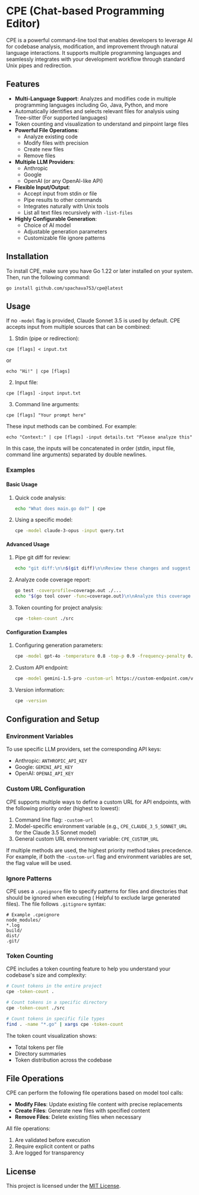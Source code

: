 # CPE (Chat-based Programming Editor)

CPE is a powerful command-line tool that enables developers to leverage AI for codebase analysis, modification, and
improvement through natural language interactions. It supports multiple programming languages and seamlessly integrates
with your development workflow through standard Unix pipes and redirection.

## Features

- **Multi-Language Support**: Analyzes and modifies code in multiple programming languages including Go, Java, Python,
  and more
- Automatically identifies and selects relevant files for analysis using Tree-sitter (For supported languages)
- Token counting and visualization to understand and pinpoint large files
- **Powerful File Operations**:
    - Analyze existing code
    - Modify files with precision
    - Create new files
    - Remove files
- **Multiple LLM Providers**:
    - Anthropic
    - Google
    - OpenAI (or any OpenAI-like API)
- **Flexible Input/Output**:
  - Accept input from stdin or file
  - Pipe results to other commands
  - Integrates naturally with Unix tools
  - List all text files recursively with `-list-files`
- **Highly Configurable Generation**:
    - Choice of AI model
    - Adjustable generation parameters
    - Customizable file ignore patterns

## Installation

To install CPE, make sure you have Go 1.22 or later installed on your system. Then, run the following command:

```
go install github.com/spachava753/cpe@latest
```

## Usage

If no `-model` flag is provided, Claude Sonnet 3.5 is used by default. CPE accepts input from multiple sources that can be combined:

1. Stdin (pipe or redirection):
```
cpe [flags] < input.txt
```
or
```
echo "Hi!" | cpe [flags]
```

2. Input file:
```
cpe [flags] -input input.txt
```

3. Command line arguments:
```
cpe [flags] "Your prompt here"
```

These input methods can be combined. For example:
```
echo "Context:" | cpe [flags] -input details.txt "Please analyze this"
```
In this case, the inputs will be concatenated in order (stdin, input file, command line arguments) separated by double newlines.

### Examples

#### Basic Usage

1. Quick code analysis:
   ```bash
   echo "What does main.go do?" | cpe
   ```

2. Using a specific model:
   ```bash
   cpe -model claude-3-opus -input query.txt
   ```

#### Advanced Usage

1. Pipe git diff for review:
   ```bash
   echo "git diff:\n\n$(git diff)\n\nReview these changes and suggest improvements" | cpe -model gpt-4o
   ```

2. Analyze code coverage report:
   ```bash
   go test -coverprofile=coverage.out ./...
   echo "$(go tool cover -func=coverage.out)\n\nAnalyze this coverage report and suggest areas needing more tests" | cpe
   ```

3. Token counting for project analysis:
   ```bash
   cpe -token-count ./src
   ```

#### Configuration Examples

1. Configuring generation parameters:
   ```bash
   cpe -model gpt-4o -temperature 0.8 -top-p 0.9 -frequency-penalty 0.5 < prompt.txt
   ```

2. Custom API endpoint:
   ```bash
   cpe -model gemini-1.5-pro -custom-url https://custom-endpoint.com/v1 < query.txt
   ```

3. Version information:
   ```bash
   cpe -version
   ```

## Configuration and Setup

### Environment Variables

To use specific LLM providers, set the corresponding API keys:

- Anthropic: `ANTHROPIC_API_KEY`
- Google: `GEMINI_API_KEY`
- OpenAI: `OPENAI_API_KEY`

### Custom URL Configuration

CPE supports multiple ways to define a custom URL for API endpoints, with the following priority order (highest to lowest):

1. Command line flag: `-custom-url`
2. Model-specific environment variable (e.g., `CPE_CLAUDE_3_5_SONNET_URL` for the Claude 3.5 Sonnet model)
3. General custom URL environment variable: `CPE_CUSTOM_URL`

If multiple methods are used, the highest priority method takes precedence. For example, if both the `-custom-url` flag and environment variables are set, the flag value will be used.

### Ignore Patterns

CPE uses a `.cpeignore` file to specify patterns for files and directories that should be ignored when executing (
Helpful to exclude large generated files). The file follows `.gitignore` syntax:

```gitignore
# Example .cpeignore
node_modules/
*.log
build/
dist/
.git/
```

### Token Counting

CPE includes a token counting feature to help you understand your codebase's size and complexity:

```bash
# Count tokens in the entire project
cpe -token-count .

# Count tokens in a specific directory
cpe -token-count ./src

# Count tokens in specific file types
find . -name "*.go" | xargs cpe -token-count
```

The token count visualization shows:

- Total tokens per file
- Directory summaries
- Token distribution across the codebase

## File Operations

CPE can perform the following file operations based on model tool calls:

- **Modify Files**: Update existing file content with precise replacements
- **Create Files**: Generate new files with specified content
- **Remove Files**: Delete existing files when necessary

All file operations:

1. Are validated before execution
2. Require explicit content or paths
3. Are logged for transparency

## License

This project is licensed under the [MIT License](LICENSE).